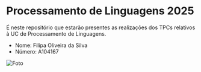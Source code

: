 # Processamento de Linguagens 2025
É neste repositório que estarão presentes as realizações dos TPCs relativos à UC de Processamento de Linguagens.

- Nome: Filipa Oliveira da Silva
- Número: A104167

![Foto](https://avatars.githubusercontent.com/u/144493282?v=4)
